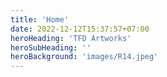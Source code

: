 ```yaml
---
title: 'Home'
date: 2022-12-12T15:37:57+07:00
heroHeading: 'TFD Artworks'
heroSubHeading: ''
heroBackground: 'images/R14.jpeg'
---
```

